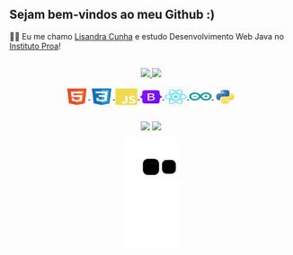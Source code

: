 ## Sejam bem-vindos ao meu Github :)

👩‍💻 Eu me chamo <a href="https://www.linkedin.com/in/lisandracunha/">Lisandra Cunha</a> e estudo Desenvolvimento Web Java no <a href="https://www.proa.org.br/">Instituto Proa</a>!

<br>

<div align="center">
  <a href="https://github.com/lisandrasc">
  <img height="160em" src="https://github-readme-stats.vercel.app/api?username=lisandrasc&show_icons=true&theme=aura&include_all_commits=true&count_private=true"/>
  <img height="160em" src="https://github-readme-stats.vercel.app/api/top-langs/?username=lisandrasc&layout=compact&langs_count=7&theme=aura"/>
</div>

<div align="center"style="display: inline_block"><br>
  <img align="center" alt="Lis-HTML" height="30" width="40" src="https://raw.githubusercontent.com/devicons/devicon/master/icons/html5/html5-original.svg">
  <img align="center" alt="Lis-CSS" height="30" width="40" src="https://raw.githubusercontent.com/devicons/devicon/master/icons/css3/css3-original.svg">
  <img align="center" alt="Lis-Js" height="30" width="40" src="https://raw.githubusercontent.com/devicons/devicon/master/icons/javascript/javascript-plain.svg">
  <img align="center" alt="Lis-Boostrap" height="30" width="40" src="https://raw.githubusercontent.com/devicons/devicon/master/icons/bootstrap/bootstrap-original.svg">
  <img align="center" alt="Lis-React" height="30" width="40" src="https://raw.githubusercontent.com/devicons/devicon/master/icons/react/react-original.svg">
  <img align="center" alt="Lis-Arduino" height="30" width="40" src="https://raw.githubusercontent.com/devicons/devicon/master/icons/arduino/arduino-original.svg">
  <img align="center" alt="Lis-Python" height="30" width="40" src="https://raw.githubusercontent.com/devicons/devicon/master/icons/python/python-original.svg">
 

</div>
  
  ##
  
<div align="center">
  <a href = "mailto:liscunha03@gmail.com"><img src="https://img.shields.io/badge/Gmail-D14836?style=for-the-badge&logo=gmail&logoColor=white" target="_blank"></a>
  <a href="https://www.linkedin.com/in/lisandracunha/" target="_blank"><img src="https://img.shields.io/badge/-LinkedIn-%230077B5?style=for-the-badge&logo=linkedin&logoColor=white" target="_blank"></a> 
  
  
    
  ![Snake animation](https://github.com/lisandrasc/lisandrasc/blob/output/github-contribution-grid-snake.svg)
</div>
